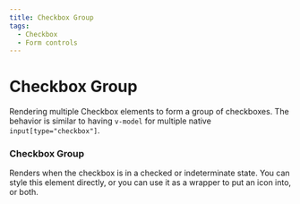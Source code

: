```yaml
---
title: Checkbox Group
tags:
  - Checkbox
  - Form controls
---
```


# Checkbox Group

<Description>

Rendering multiple Checkbox elements to form a group of checkboxes. The behavior is similar to having `v-model` for multiple native `input[type="checkbox"]`.

</Description>

<Tags />

<ComponentPreview type="example"  name="CheckboxGroup" />

<ExampleSection>

### Checkbox Group

Renders when the checkbox is in a checked or indeterminate state. You can style this element directly, or you can use it as a wrapper to put an icon into, or both.

</ExampleSection>
